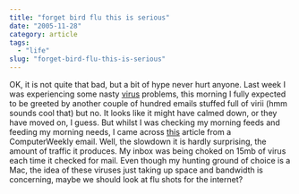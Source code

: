 ```yaml
---
title: "forget bird flu this is serious"
date: "2005-11-28"
category: article
tags:
  - "life"
slug: "forget-bird-flu-this-is-serious"
---
```


OK, it is not quite that bad, but a bit of hype never hurt anyone.
Last week I was experiencing some nasty [virus](https://adamchamberlin.info/2005/11/virus-warnings/) problems, this morning I fully expected to be greeted by another couple of hundred emails stuffed full of virii (hmm sounds cool that) but no. It looks like it might have calmed down, or they have moved on, I guess. But whilst I was checking my morning feeds and feeding my morning needs, I came across [this](https://www.computerweekly.com/) article from a ComputerWeekly email. Well, the slowdown it is hardly surprising, the amount of traffic it produces. My inbox was being choked on 15mb of virus each time it checked for mail. Even though my hunting ground of choice is a Mac, the idea of these viruses just taking up space and bandwidth is concerning, maybe we should look at flu shots for the internet?
